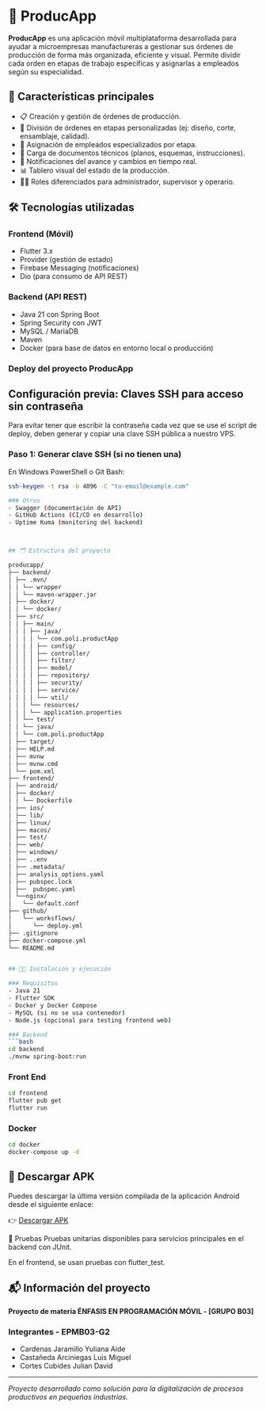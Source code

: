 # 📱 ProducApp

**ProducApp** es una aplicación móvil multiplataforma desarrollada para ayudar a microempresas manufactureras a gestionar sus órdenes de producción de forma más organizada, eficiente y visual. Permite dividir cada orden en etapas de trabajo específicas y asignarlas a empleados según su especialidad.

## 🚀 Características principales

- 📋 Creación y gestión de órdenes de producción.
- 🔄 División de órdenes en etapas personalizadas (ej: diseño, corte, ensamblaje, calidad).
- 👷 Asignación de empleados especializados por etapa.
- 📎 Carga de documentos técnicos (planos, esquemas, instrucciones).
- 📲 Notificaciones del avance y cambios en tiempo real.
- 📊 Tablero visual del estado de la producción.
- 🧑‍💼 Roles diferenciados para administrador, supervisor y operario.

## 🛠️ Tecnologías utilizadas

### Frontend (Móvil)
- Flutter 3.x
- Provider (gestión de estado)
- Firebase Messaging (notificaciones)
- Dio (para consumo de API REST)

### Backend (API REST)
- Java 21 con Spring Boot
- Spring Security con JWT
- MySQL / MariaDB
- Maven
- Docker (para base de datos en entorno local o producción)

### Deploy del proyecto ProducApp

## Configuración previa: Claves SSH para acceso sin contraseña

Para evitar tener que escribir la contraseña cada vez que se use el script de deploy, deben generar y copiar una clave SSH pública a nuestro VPS.

### Paso 1: Generar clave SSH (si no tienen una)

En Windows PowerShell o Git Bash:

```bash
ssh-keygen -t rsa -b 4096 -C "tu-email@example.com"

### Otros
- Swagger (documentación de API)
- GitHub Actions (CI/CD en desarrollo)
- Uptime Kuma (monitoring del backend)



## 🗂️ Estructura del proyecto

producapp/
├── backend/
│ ├── .mvn/
│ │ └── wrapper
│ │ └── maven-wrapper.jar
│ ├── docker/
│ │ └── docker/
│ ├── src/
│ │ ├── main/
│ │ │ ├── java/
│ │ │ │ └── com.poli.productApp
│ │ │ │ ├── config/
│ │ │ │ ├── controller/
│ │ │ │ ├── filter/
│ │ │ │ ├── model/
│ │ │ │ ├── repository/
│ │ │ │ ├── security/
│ │ │ │ ├── service/
│ │ │ │ └── util/
│ │ │ └── resources/
│ │ │ └── application.properties
│ │ └── test/
│ │ └── java/
│ │ └── com.poli.productApp
│ ├── target/
│ ├── HELP.md
│ ├── mvnw
│ ├── mvnw.cmd
│ └── pom.xml
├── frontend/
│ ├── android/
│ ├── docker/
│ │ └── Dockerfile
│ ├── ios/
│ ├── lib/
│ ├── linux/
│ ├── macos/
│ ├── test/
│ ├── web/
│ ├── windows/
│ ├── ..env
│ ├── .metadata/
│ ├── analysis_options.yaml
│ ├── pubspec.lock
│ ├──  pubspec.yaml
│ └──nginx/
│   └── default.conf
├── github/
│   └── worksflows/
│      └── deploy.yml
├── .gitignore
├── docker-compose.yml
└── README.md


## 🧑‍💻 Instalación y ejecución

### Requisitos
- Java 21
- Flutter SDK
- Docker y Docker Compose
- MySQL (si no se usa contenedor)
- Node.js (opcional para testing frontend web)

### Backend
```bash
cd backend
./mvnw spring-boot:run
```

### Front End
```bash
cd frontend
flutter pub get
flutter run
```

### Docker
```bash
cd docker
docker-compose up -d

```

## 📲 Descargar APK

Puedes descargar la última versión compilada de la aplicación Android desde el siguiente enlace:

👉 [Descargar APK](http://productapp.lmcadev.com/apk/app-release.apk)


🧪 Pruebas
Pruebas unitarias disponibles para servicios principales en el backend con JUnit.

En el frontend, se usan pruebas con flutter_test.

## 📬 Información del proyecto

**Proyecto de materia ÉNFASIS EN PROGRAMACIÓN MÓVIL - [GRUPO B03]**

### Integrantes - EPMB03-G2
- Cardenas Jaramillo Yuliana Aide
- Castañeda Arciniegas Luis Miguel
- Cortes Cubides Julian David

---

*Proyecto desarrollado como solución para la digitalización de procesos productivos en pequeñas industrias.*

